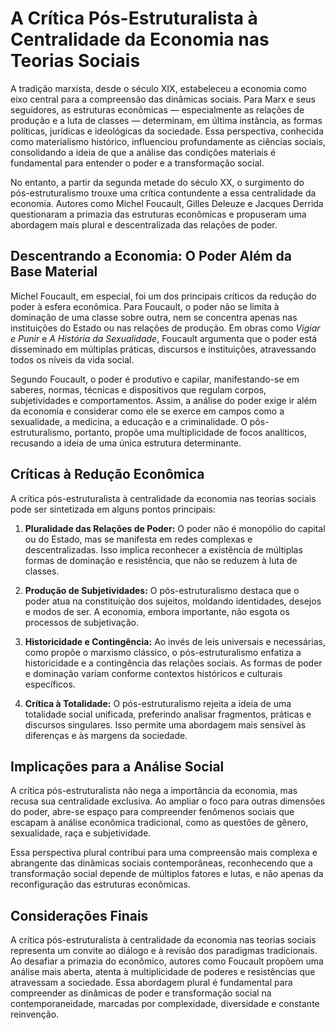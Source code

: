 
# A Crítica Pós-Estruturalista à Centralidade da Economia nas Teorias Sociais

A tradição marxista, desde o século XIX, estabeleceu a economia como eixo central para a compreensão das dinâmicas sociais. Para Marx e seus seguidores, as estruturas econômicas — especialmente as relações de produção e a luta de classes — determinam, em última instância, as formas políticas, jurídicas e ideológicas da sociedade. Essa perspectiva, conhecida como materialismo histórico, influenciou profundamente as ciências sociais, consolidando a ideia de que a análise das condições materiais é fundamental para entender o poder e a transformação social.

No entanto, a partir da segunda metade do século XX, o surgimento do pós-estruturalismo trouxe uma crítica contundente a essa centralidade da economia. Autores como Michel Foucault, Gilles Deleuze e Jacques Derrida questionaram a primazia das estruturas econômicas e propuseram uma abordagem mais plural e descentralizada das relações de poder.

## Descentrando a Economia: O Poder Além da Base Material

Michel Foucault, em especial, foi um dos principais críticos da redução do poder à esfera econômica. Para Foucault, o poder não se limita à dominação de uma classe sobre outra, nem se concentra apenas nas instituições do Estado ou nas relações de produção. Em obras como *Vigiar e Punir* e *A História da Sexualidade*, Foucault argumenta que o poder está disseminado em múltiplas práticas, discursos e instituições, atravessando todos os níveis da vida social.

Segundo Foucault, o poder é produtivo e capilar, manifestando-se em saberes, normas, técnicas e dispositivos que regulam corpos, subjetividades e comportamentos. Assim, a análise do poder exige ir além da economia e considerar como ele se exerce em campos como a sexualidade, a medicina, a educação e a criminalidade. O pós-estruturalismo, portanto, propõe uma multiplicidade de focos analíticos, recusando a ideia de uma única estrutura determinante.

## Críticas à Redução Econômica

A crítica pós-estruturalista à centralidade da economia nas teorias sociais pode ser sintetizada em alguns pontos principais:

1. **Pluralidade das Relações de Poder:** O poder não é monopólio do capital ou do Estado, mas se manifesta em redes complexas e descentralizadas. Isso implica reconhecer a existência de múltiplas formas de dominação e resistência, que não se reduzem à luta de classes.

2. **Produção de Subjetividades:** O pós-estruturalismo destaca que o poder atua na constituição dos sujeitos, moldando identidades, desejos e modos de ser. A economia, embora importante, não esgota os processos de subjetivação.

3. **Historicidade e Contingência:** Ao invés de leis universais e necessárias, como propõe o marxismo clássico, o pós-estruturalismo enfatiza a historicidade e a contingência das relações sociais. As formas de poder e dominação variam conforme contextos históricos e culturais específicos.

4. **Crítica à Totalidade:** O pós-estruturalismo rejeita a ideia de uma totalidade social unificada, preferindo analisar fragmentos, práticas e discursos singulares. Isso permite uma abordagem mais sensível às diferenças e às margens da sociedade.

## Implicações para a Análise Social

A crítica pós-estruturalista não nega a importância da economia, mas recusa sua centralidade exclusiva. Ao ampliar o foco para outras dimensões do poder, abre-se espaço para compreender fenômenos sociais que escapam à análise econômica tradicional, como as questões de gênero, sexualidade, raça e subjetividade.

Essa perspectiva plural contribui para uma compreensão mais complexa e abrangente das dinâmicas sociais contemporâneas, reconhecendo que a transformação social depende de múltiplos fatores e lutas, e não apenas da reconfiguração das estruturas econômicas.

## Considerações Finais

A crítica pós-estruturalista à centralidade da economia nas teorias sociais representa um convite ao diálogo e à revisão dos paradigmas tradicionais. Ao desafiar a primazia do econômico, autores como Foucault propõem uma análise mais aberta, atenta à multiplicidade de poderes e resistências que atravessam a sociedade. Essa abordagem plural é fundamental para compreender as dinâmicas de poder e transformação social na contemporaneidade, marcadas por complexidade, diversidade e constante reinvenção.
```
